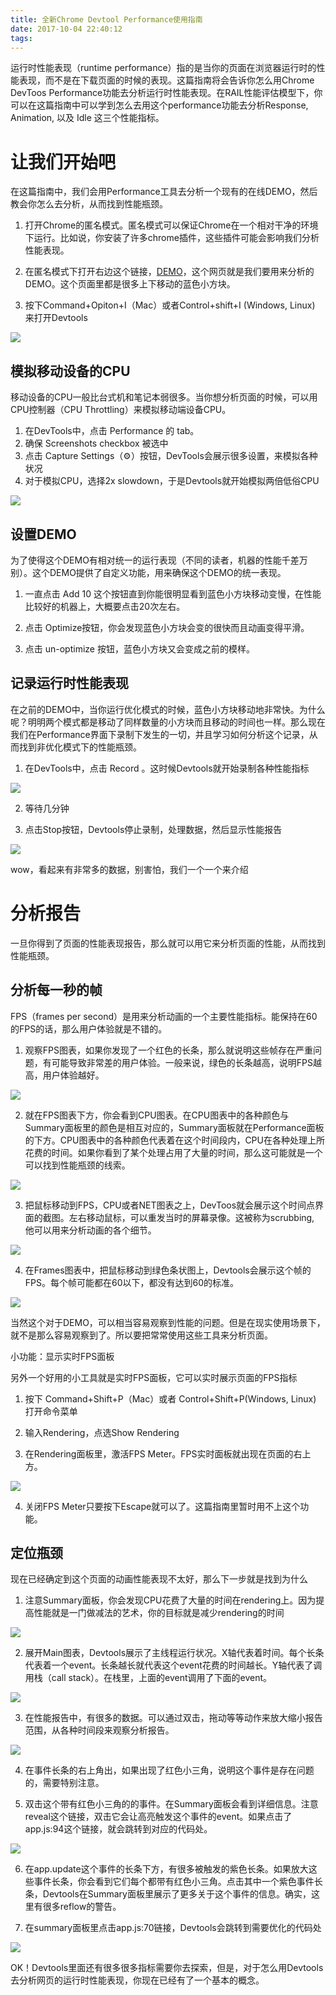 ```yaml
---
title: 全新Chrome Devtool Performance使用指南
date: 2017-10-04 22:40:12
tags:
---
```


运行时性能表现（runtime performance）指的是当你的页面在浏览器运行时的性能表现，而不是在下载页面的时候的表现。这篇指南将会告诉你怎么用Chrome DevToos Performance功能去分析运行时性能表现。在RAIL性能评估模型下，你可以在这篇指南中可以学到怎么去用这个performance功能去分析Response, Animation, 以及 Idle 这三个性能指标。

# 让我们开始吧

在这篇指南中，我们会用Performance工具去分析一个现有的在线DEMO，然后教会你怎么去分析，从而找到性能瓶颈。

1. 打开Chrome的匿名模式。匿名模式可以保证Chrome在一个相对干净的环境下运行。比如说，你安装了许多chrome插件，这些插件可能会影响我们分析性能表现。

2. 在匿名模式下打开右边这个链接，[DEMO](https://googlechrome.github.io/devtools-samples/jank/)，这个网页就是我们要用来分析的DEMO。这个页面里都是很多上下移动的蓝色小方块。

3. 按下Command+Opiton+I（Mac）或者Control+shift+I (Windows, Linux) 来打开Devtools

<img src="/images/performance/1.png"/>

## 模拟移动设备的CPU

移动设备的CPU一般比台式机和笔记本弱很多。当你想分析页面的时候，可以用CPU控制器（CPU Throttling）来模拟移动端设备CPU。

1. 在DevTools中，点击 Performance 的 tab。
2. 确保 Screenshots checkbox 被选中
3. 点击 Capture Settings（⚙️）按钮，DevTools会展示很多设置，来模拟各种状况
4. 对于模拟CPU，选择2x slowdown，于是Devtools就开始模拟两倍低俗CPU

<img src="/images/performance/2.jpg"/>

## 设置DEMO

为了使得这个DEMO有相对统一的运行表现（不同的读者，机器的性能千差万别）。这个DEMO提供了自定义功能，用来确保这个DEMO的统一表现。

1. 一直点击 Add 10 这个按钮直到你能很明显看到蓝色小方块移动变慢，在性能比较好的机器上，大概要点击20次左右。

2. 点击 Optimize按钮，你会发现蓝色小方块会变的很快而且动画变得平滑。

3. 点击 un-optimize 按钮，蓝色小方块又会变成之前的模样。

## 记录运行时性能表现

在之前的DEMO中，当你运行优化模式的时候，蓝色小方块移动地非常快。为什么呢？明明两个模式都是移动了同样数量的小方块而且移动的时间也一样。那么现在我们在Performance界面下录制下发生的一切，并且学习如何分析这个记录，从而找到非优化模式下的性能瓶颈。

1. 在DevTools中，点击 Record 。这时候Devtools就开始录制各种性能指标
<img src="/images/performance/3.png"/>

2. 等待几分钟

3. 点击Stop按钮，Devtools停止录制，处理数据，然后显示性能报告
<img src="/images/performance/4.png"/>

wow，看起来有非常多的数据，别害怕，我们一个一个来介绍

# 分析报告

一旦你得到了页面的性能表现报告，那么就可以用它来分析页面的性能，从而找到性能瓶颈。

## 分析每一秒的帧

FPS（frames per second）是用来分析动画的一个主要性能指标。能保持在60的FPS的话，那么用户体验就是不错的。

1. 观察FPS图表，如果你发现了一个红色的长条，那么就说明这些帧存在严重问题，有可能导致非常差的用户体验。一般来说，绿色的长条越高，说明FPS越高，用户体验越好。
<img src="/images/performance/5.jpg"/>

2. 就在FPS图表下方，你会看到CPU图表。在CPU图表中的各种颜色与Summary面板里的颜色是相互对应的，Summary面板就在Performance面板的下方。CPU图表中的各种颜色代表着在这个时间段内，CPU在各种处理上所花费的时间。如果你看到了某个处理占用了大量的时间，那么这可能就是一个可以找到性能瓶颈的线索。
<img src="/images/performance/6.jpg"/>

3. 把鼠标移动到FPS，CPU或者NET图表之上，DevToos就会展示这个时间点界面的截图。左右移动鼠标，可以重发当时的屏幕录像。这被称为scrubbing, 他可以用来分析动画的各个细节。
<img src="/images/performance/7.png"/>

4. 在Frames图表中，把鼠标移动到绿色条状图上，Devtools会展示这个帧的FPS。每个帧可能都在60以下，都没有达到60的标准。
<img src="/images/performance/8.png"/>

当然这个对于DEMO，可以相当容易观察到性能的问题。但是在现实使用场景下，就不是那么容易观察到了。所以要把常常使用这些工具来分析页面。

小功能：显示实时FPS面板

另外一个好用的小工具就是实时FPS面板，它可以实时展示页面的FPS指标

1. 按下 Command+Shift+P（Mac）或者 Control+Shift+P(Windows, Linux) 打开命令菜单

2. 输入Rendering，点选Show Rendering
3. 在Rendering面板里，激活FPS Meter。FPS实时面板就出现在页面的右上方。
<img src="/images/performance/9.png"/>

4. 关闭FPS Meter只要按下Escape就可以了。这篇指南里暂时用不上这个功能。

## 定位瓶颈

现在已经确定到这个页面的动画性能表现不太好，那么下一步就是找到为什么

1. 注意Summary面板，你会发现CPU花费了大量的时间在rendering上。因为提高性能就是一门做减法的艺术，你的目标就是减少rendering的时间
<img src="/images/performance/10.jpg"/>

2. 展开Main图表，Devtools展示了主线程运行状况。X轴代表着时间。每个长条代表着一个event。长条越长就代表这个event花费的时间越长。Y轴代表了调用栈（call stack）。在栈里，上面的event调用了下面的event。
<img src="/images/performance/11.jpg"/>

3. 在性能报告中，有很多的数据。可以通过双击，拖动等等动作来放大缩小报告范围，从各种时间段来观察分析报告。
<img src="/images/performance/12.png"/>

4. 在事件长条的右上角出，如果出现了红色小三角，说明这个事件是存在问题的，需要特别注意。

5. 双击这个带有红色小三角的的事件。在Summary面板会看到详细信息。注意reveal这个链接，双击它会让高亮触发这个事件的event。如果点击了app.js:94这个链接，就会跳转到对应的代码处。
<img src="/images/performance/13.png"/>

6. 在app.update这个事件的长条下方，有很多被触发的紫色长条。如果放大这些事件长条，你会看到它们每个都带有红色小三角。点击其中一个紫色事件长条，Devtools在Summary面板里展示了更多关于这个事件的信息。确实，这里有很多reflow的警告。

7. 在summary面板里点击app.js:70链接，Devtools会跳转到需要优化的代码处
<img src="/images/performance/14.png"/>

OK！Devtools里面还有很多很多指标需要你去探索，但是，对于怎么用Devtools去分析网页的运行时性能表现，你现在已经有了一个基本的概念。
